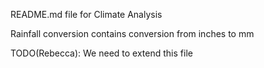 README.md file for Climate Analysis

Rainfall conversion contains conversion from inches to mm

TODO(Rebecca): We need to extend this file
